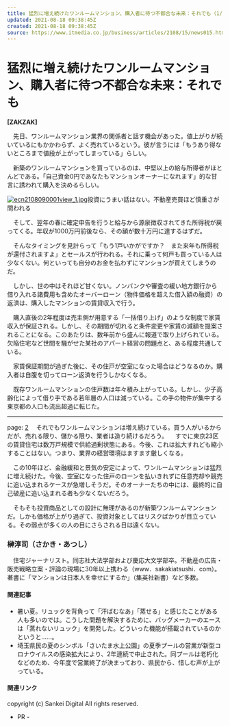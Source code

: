 ```yaml
---
title: 猛烈に増え続けたワンルームマンション、購入者に待つ不都合な未来：それでも（1/2 ページ） - ITmedia ビジネスオンライン
updated: 2021-08-18 09:38:45Z
created: 2021-08-18 09:38:45Z
source: https://www.itmedia.co.jp/business/articles/2108/15/news015.html
---
```


# 猛烈に増え続けたワンルームマンション、購入者に待つ不都合な未来：それでも

**[ZAKZAK]**

　先日、ワンルームマンション業界の関係者と話す機会があった。値上がりが続いているにもかかわらず、よく売れているという。彼が言うには「もうあり得ないところまで値段が上がってしまっている」らしい。

　新築のワンルームマンションを買っているのは、中堅以上の給与所得者がほとんどである。「自己資金0円であなたもマンションオーナーになれます」的な甘言に誘われて購入を決めるらしい。

[![ecn2108090001view_1.jpg](../_resources/ecn2108090001view_1.jpg)](https://image.itmedia.co.jp/l/im/business/articles/2108/15/l_ecn2108090001view_1.jpg)投資にうまい話はない。不動産売買ほど慎重さが問われる

　そして、翌年の春に確定申告を行うと給与から源泉徴収されてきた所得税が戻ってくる。年収が1000万円前後なら、その額が数十万円に達するはずだ。

　そんなタイミングを見計らって「もう1戸いかがですか？　また来年も所得税が還付されますよ」とセールスが行われる。それに乗って何戸も買っている人は少なくない。何といっても自分のお金を払わずにマンションが買えてしまうのだ。

　しかし、世の中はそれほど甘くない。ノンバンクや審査の緩い地方銀行から借り入れる諸費用も含めたオーバーローン（物件価格を超えた借入額の融資）の返済は、購入したマンションの賃貸収入で行う。

　購入直後の2年程度は売主側が用意する「一括借り上げ」のような制度で家賃収入が保証される。しかし、その期間が切れると条件変更や家賃の減額を提案されることになる。このあたりは、数年前から盛んに報道で取り上げられている。欠陥住宅など世間を騒がせた某社のアパート経営の問題点と、ある程度共通している。

　家賃保証期間が過ぎた後に、その住戸が空室になった場合はどうなるのか。購入者は自腹を切ってローン返済を行うしかなくなる。

　既存ワンルームマンションの住戸数は年々積み上がっている。しかし、少子高齢化によって借り手である若年層の人口は減っている。この手の物件が集中する東京都の人口も流出超過に転じた。

* * *

page: [2](https://www.itmedia.co.jp/business/articles/2108/15/news015_2.html)
　それでもワンルームマンションは増え続けている。買う人がいるからだが、売れる限り、儲かる限り、業者は造り続けるだろう。
　すでに東京23区の賃貸住宅は数万戸規模で供給過剰状態にある。今後、これは拡大すれども縮小することはない。つまり、業界の経営環境はますます厳しくなる。

　この10年ほど、金融緩和と景気の安定によって、ワンルームマンションは猛烈に増え続けた。今後、空室になった住戸のローンを払いきれずに任意売却や競売に追い込まれるケースが急増しそうだ。そのオーナーたちの中には、最終的に自己破産に追い込まれる者も少なくないだろう。

　そもそも投資商品としての設計に無理があるのが新築ワンルームマンションだ。しかも価格が上がり過ぎて、投資対象としてはリスクばかりが目立っている。その弱点が多くの人の目にさらされる日は遠くない。

### 榊淳司（さかき・あつし）

　住宅ジャーナリスト。同志社大法学部および慶応大文学部卒。不動産の広告・販売戦略立案・評論の現場に30年以上携わる（www．sakakiatsushi．com）。著書に「マンションは日本人を幸せにするか」（集英社新書）など多数。

#### 関連記事

- 暑い夏。リュックを背負って「汗ばむなあ」「蒸せる」と感じたことがある人も多いのでは。こうした問題を解決するために、バッグメーカーのエースは「蒸れないリュック」を開発した。どういった機能が搭載されているのかというと……。
- 埼玉県民の夏のシンボル「さいたま水上公園」の夏季プールの営業が新型コロナウイルスの感染拡大により、2年連続で中止された。同プールは老朽化などのため、今年度で営業終了が決まっており、県民から、惜しむ声が上がっている。

#### 関連リンク

copyright (c) Sankei Digital All rights reserved.

- PR -